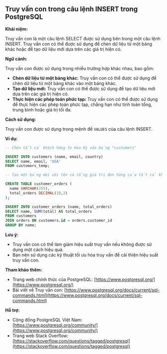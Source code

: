 ## Truy vấn con trong câu lệnh INSERT trong PostgreSQL

**Khái niệm:**

Truy vấn con là một câu lệnh SELECT được sử dụng bên trong một câu lệnh INSERT. Truy vấn con có thể được sử dụng để chèn dữ liệu từ một bảng khác hoặc để tạo dữ liệu mới dựa trên các giá trị hiện có.

**Ngữ cảnh:**

Truy vấn con được sử dụng trong nhiều trường hợp khác nhau, bao gồm:

- **Chèn dữ liệu từ một bảng khác:** Truy vấn con có thể được sử dụng để chèn dữ liệu từ một bảng khác vào một bảng khác.
- **Tạo dữ liệu mới:** Truy vấn con có thể được sử dụng để tạo dữ liệu mới dựa trên các giá trị hiện có.
- **Thực hiện các phép toán phức tạp:** Truy vấn con có thể được sử dụng để thực hiện các phép toán phức tạp, chẳng hạn như tính toán tổng, trung bình hoặc giá trị tối đa.

**Cách sử dụng:**

Truy vấn con được sử dụng trong mệnh đề `VALUES` của câu lệnh INSERT.

**Ví dụ:**

```sql
-- Chèn tất cả khách hàng từ Hoa Kỳ vào bảng "customers"

INSERT INTO customers (name, email, country)
SELECT name, email, 'USA'
FROM customers_temp;

-- Tạo một bảng mới với tên và tổng giá trị đơn hàng của tất cả khách hàng

CREATE TABLE customer_orders (
  name VARCHAR(255),
  total_orders DECIMAL(10,2)
);

INSERT INTO customer_orders (name, total_orders)
SELECT name, SUM(total) AS total_orders
FROM customers
JOIN orders ON customers.id = orders.customer_id
GROUP BY name;
```

**Lưu ý:**

- Truy vấn con có thể làm giảm hiệu suất truy vấn nếu không được sử dụng một cách hiệu quả.
- Bạn nên sử dụng các kỹ thuật tối ưu hóa truy vấn để cải thiện hiệu suất truy vấn con.

**Tham khảo thêm:**

- Trang web chính thức của PostgreSQL: [https://www.postgresql.org/](https://www.postgresql.org/)
- Bài viết về Truy vấn con: [https://www.postgresql.org/docs/current/sql-commands.html](https://www.postgresql.org/docs/current/sql-commands.html)

**Hỗ trợ:**

- Cộng đồng PostgreSQL Việt Nam: [https://www.postgresql.org/community/](https://www.postgresql.org/community/)
- Trang web Stack Overflow: [https://stackoverflow.com/questions/tagged/postgresql](https://stackoverflow.com/questions/tagged/postgresql)
